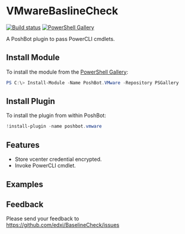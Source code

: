 # VMwareBaslineCheck

[![Build status][appveyor-badge]][appveyor-build]
[![PowerShell Gallery][psgallery-badge]][psgallery]

A PoshBot plugin to pass PowerCLI cmdlets.

## Install Module

To install the module from the [PowerShell Gallery](https://www.powershellgallery.com/):

```powershell
PS C:\> Install-Module -Name PoshBot.VMware -Repository PSGallery
```

## Install Plugin

To install the plugin from within PoshBot:

```powershell
!install-plugin -name poshbot.vmware
```

## Features

* Store vcenter credential encrypted.
* Invoke PowerCLI cmdlet.

## Examples

## Feedback

Please send your feedback to <https://github.com/edxi/BaselineCheck/issues>

[appveyor-badge]: https://ci.appveyor.com/api/projects/status/m1pj53yvvl7tutv0?svg=true
[appveyor-build]: https://ci.appveyor.com/project/edxi/poshbot-vmware
[psgallery-badge]: https://img.shields.io/powershellgallery/dt/poshbot.VMware.svg
[psgallery]: https://www.powershellgallery.com/packages/Poshbot.VMware